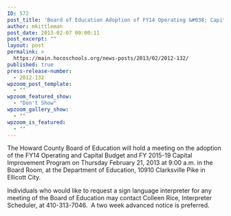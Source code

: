 ```yaml
---
ID: 572
post_title: 'Board of Education Adoption of FY14 Operating &#038; Capital Budgets &#038; FY 15-19 Capital Improvement Program'
author: mkittleman
post_date: 2013-02-07 00:00:11
post_excerpt: ""
layout: post
permalink: >
  https://main.hocoschools.org/news-posts/2013/02/2012-132/
published: true
press-release-number:
  - 2012-132
wpzoom_post_template:
  - ""
wpzoom_featured_show:
  - "Don't Show"
wpzoom_gallery_show:
  - ""
wpzoom_is_featured:
  - ""
---
```

The Howard County Board of Education will hold a meeting on the adoption of the FY14 Operating and Capital Budget and FY 2015-19 Capital Improvement Program on Thursday February 21, 2013 at 9:00 a.m. in the Board Room, at the Department of Education, 10910 Clarksville Pike in Ellicott City.

Individuals who would like to request a sign language interpreter for any meeting of the Board of Education may contact Colleen Rice, Interpreter Scheduler, at 410-313-7046.  A two week advanced notice is preferred.